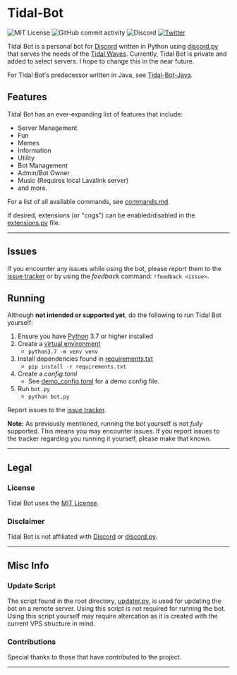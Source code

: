 # Tidal-Bot

![MIT License](https://img.shields.io/github/license/MiningMark48/Tidal-Bot)
![GitHub commit activity](https://img.shields.io/github/commit-activity/w/MiningMark48/Tidal-Bot)
![Discord](https://img.shields.io/discord/138819614275665920?label=Discord&logo=Discord&style=social)
[![Twitter](https://img.shields.io/twitter/follow/miningmark48?style=social)](https://twitter.com/miningmark48)

<!-- [![Tidal Wave](https://discord.com/api/guilds/138819614275665920/embed.png)](https://discord.gg/SMCEXw5) -->


 Tidal Bot is a personal bot for [Discord](https://discord.com) written in Python using [discord.py](https://github.com/Rapptz/discord.py) that serves the needs of the [Tidal Waves](https://discord.gg/SMCEXw5). Currently, Tidal Bot is private and added to select servers. I hope to change this in the near future.
 
 For Tidal Bot's predecessor written in Java, see [Tidal-Bot-Java](https://github.com/MiningMark48/Tidal-Bot-Java).

 ## Features

 Tidal Bot has an ever-expanding list of features that include:
 - Server Management
 - Fun
 - Memes
 - Information
 - Utility
 - Bot Management
 - Admin/Bot Owner
 - Music (Requires local Lavalink server)
 - and more.

For a list of all available commands, see [commands.md](https://github.com/MiningMark48/Tidal-Bot/blob/master/commands.md).

<!-- or, for a JSON format, [commands.json](https://github.com/MiningMark48/Tidal-Bot/blob/master/commands.json). -->

If desired, extensions (or "cogs") can be enabled/disabled in the [extensions.py](https://github.com/MiningMark48/Tidal-Bot/blob/master/extensions.py) file.

---

## Issues

If you encounter any issues while using the bot, please report them to the [issue tracker](https://github.com/MiningMark48/Tidal-Bot/issues) or by using the *feedback* command: `!feedback <issue>`.


## Running
Although **not intended or supported yet**, do the following to run Tidal Bot yourself:
1. Ensure you have [Python](https://www.python.org/downloads/) 3.7 or higher installed
2. Create a [virtual environment](https://docs.python-guide.org/dev/virtualenvs/)
   - `python3.7 -m venv venv`
3. Install dependencies found in [requirements.txt](https://github.com/MiningMark48/Tidal-Bot/blob/master/requirements.txt)
   - `pip install -r requirements.txt`
4. Create a *config.toml*
    - See [demo_config.toml](https://github.com/MiningMark48/Tidal-Bot/blob/master/demo_config.toml) for a demo config file.
5. Run `bot.py`
    - `python bot.py` 

Report issues to the [issue tracker](https://github.com/MiningMark48/Tidal-Bot/issues).

**Note:** As previously mentioned, running the bot yourself is not *fully* supported. This means you may encounter issues. If you report issues to the tracker regarding you running it yourself, please make that known.

---

## Legal

### License
Tidal Bot uses the [MIT License](https://github.com/MiningMark48/Tidal-Bot/blob/master/LICENSE). 

### Disclaimer
Tidal Bot is not affiliated with [Discord](https://discord.com) or [discord.py](https://github.com/Rapptz/discord.py).

---

## Misc Info

### Update Script
The script found in the root directory, [updater.py](https://github.com/MiningMark48/Tidal-Bot/blob/master/updater.py), is used for updating the bot on a remote server. Using this script is not required for running the bot. Using this script yourself may require altercation as it is created with the current VPS structure in mind.

### Contributions
Special thanks to those that have contributed to the project.

---